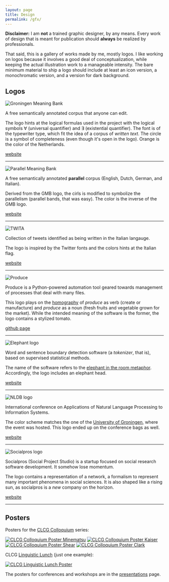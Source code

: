 ```yaml
---
layout: page
title: Design
permalink: /gfx/
---
```


**Disclaimer:** I am **not** a trained graphic designer, by any
  means. Every work of design that is meant for publication should
  **always** be realized by professionals.

That said, this is a gallery of works made by me, mostly logos. I like
working on logos because it involves a good deal of conceptualization,
while keeping the actual illustration work to a manageable intensity.
The bare minimum material to ship a logo should include at least an
icon version, a monochromatic version, and a version for dark
background.

Logos
-----

![Groningen Meaning Bank](gmb.png)

A free semantically annotated corpus that anyone can edit.

The logo hints at the logical formulas used in the project with the
logical symbols ∀ (universal quantifier) and ∃ (existential
quantifier). The font is of the typewriter type, which fit the idea of
a corpus of *written text*. The circle is a symbol of completeness
(even though it's open in the logo). Orange is the color of the
Netherlands.

[website](https://gmb.let.rug.nl)

- - -

![Parallel Meaning Bank](pmb.png)

A free semantically annotated **parallel** corpus (English, Dutch,
German, and Italian).

Derived from the GMB logo, the cirls is modified to symbolize the
parallelism (parallel bands, that was easy). The color is the inverse
of the GMB logo.

[website](https://pmb.let.rug.nl)

- - -

![TWITA](twita.png)

Collection of tweets identified as being written in the Italian
langauge.

The logo is inspired by the Twitter fonts and the colors hints at the
Italian flag.

[website](/twita/)

- - -

![Produce](produce.png)

Produce is a Python-powered automation tool geared towards management
of processes that deal with many files.

This logo plays on the
[homography](https://en.wikipedia.org/wiki/Homograph) of *produce* as
verb (create or manufacture) and *produce* as a noun (fresh fruits and
vegetable grown for the market). While the intended meaning of the
software is the former, the logo contains a stylized tomato.

[github page](https://github.com/texttheater/produce)

- - -

![Elephant logo](elephant.png)

Word and sentence boundary detection software (a *tokenizer*, that
is), based on supervised statistical methods.

The name of the software refers to the [elephant in the room
metaphor](https://en.wikipedia.org/wiki/Elephant_in_the_room). Accordingly,
the logo includes an elephant head.

[website](http://gmb.let.rug.nl/elephant)

- - -

![NLDB logo](nldb.png)

International conference on Applications of Natural Language
Processing to Information Systems.

The color scheme matches the one of the [University of
Groningen](http://www.rug.nl/), where the event was hosted. This logo
ended up on the conference bags as well.

[website](http://www.let.rug.nl/nldb12/home.php)
- - -

![Socialpros logo](socialpros.png)

Socialpros (Social Project Studio) is a startup focused on social
research software development. It somehow lose momentum.

The logo contains a representation of a network, a formalism to
represent many important phenomena in social sciences. It is also
shaped like a rising sun, as socialpros is a *new* company on
the horizon.

[website](http://socialpros.it)

- - -

Posters
-------

Posters for the [CLCG
Colloquium](http://www.rug.nl/research/clcg/about-the-institute/events/colloquia/)
series:

[![CLCG Colloquium Poster Minematsu](posters/minematsu.png)](posters/minematsu.pdf)
[![CLCG Colloquium Poster Kaiser](posters/kaiser.png)](posters/kaiser.pdf)
[![CLCG Colloquium Poster Shear](posters/shear.png)](posters/shear.pdf)
[![CLCG Colloquium Poster Clark](posters/clark.png)](posters/clark.pdf)

CLCG [Linguistic
Lunch](http://www.rug.nl/research/clcg/about-the-institute/events/linglunch/linguistics-lunches)
(just one example):

[![CLCG Linguistic Lunch Poster](posters/lunch.png)](posters/lunch.pdf)

The posters for conferences and workshops are in the
[presentations](/presentations/) page.
